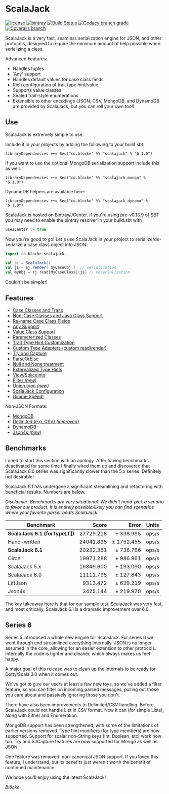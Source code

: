 # ScalaJack

[![license](https://img.shields.io/github/license/mashape/apistatus.svg?maxAge=86400)](https://opensource.org/licenses/MIT)
[![bintray](https://api.bintray.com/packages/blocke/releases/scalajack/images/download.svg)](https://bintray.com/blocke/releases/scalajack/_latestVersion)
[![Build Status](https://img.shields.io/travis/gzoller/ScalaJack.svg?branch=master)](https://travis-ci.org/gzoller/ScalaJack)
[![Codacy branch grade](https://img.shields.io/codacy/grade/9437bb8b88464096b1a848ba0eed8b7d/master.svg?maxAge=2592000)](https://www.codacy.com/app/gzoller/ScalaJack?utm_source=github.com&amp;utm_medium=referral&amp;utm_content=gzoller/ScalaJack&amp;utm_campaign=Badge_Grade)
[![Coveralls branch](https://img.shields.io/coveralls/gzoller/ScalaJack/master.svg?maxAge=360)](https://coveralls.io/github/gzoller/ScalaJack)

ScalaJack is a very fast, seamless serialization engine for JSON, and other protocols, designed to require the minimum amount of help possible when serializing a class.

Advanced Features:
 - Handles tuples
 - 'Any' support
 - Handles default values for case class fields
 - Rich configuration of trait type hint/value
 - Supports value classes
 - Sealed trait-style enumerations
 - Extensible to other encodings (JSON, CSV, MongoDB, and DynamoDB are provided by ScalaJack, but you can roll your own too!)

## Use

ScalaJack is extremely simple to use.

Include it in your projects by adding the following to your build.sbt:

    libraryDependencies ++= Seq("co.blocke" %% "scalajack" % "6.1.0")

If you want to use the optional MongoDB serialization support include this as well:

    libraryDependencies ++= Seq("co.blocke" %% "scalajack_mongo" % "6.1.0")

DynamoDB helpers are available here:

    libraryDependencies ++= Seq("co.blocke" %% "scalajack_dynamo" % "6.1.0")

ScalaJack is hosted on Bintray/JCenter.  If you're using pre-v0.13.9 of SBT you may need to enable the bintray resolver in your build.sbt with

``` sbt
useJCenter := true
```

Now you're good to go!  Let's use ScalaJack in your project to serialize/de-serialize a case class object into JSON:

```scala
import co.blocke.scalajack._

val sj = ScalaJack()
val js = sj.render( myCaseObj )  // serialization
val myObj = sj.read[MyCaseClass](js) // deserialization
```

Couldn't be simpler!

## Features

* [Case Classes and Traits](doc/classesAndTraits.md)
* [Non-Case Classes and Java Class Support](doc/noncase.md)
* [Re-name Case Class Fields](doc/mapname.md)
* [Any Support](doc/any.md)
* [Value Class Support](doc/valueClass.md)
* [Parameterized Classes](doc/parameterized.md)
* [Trait Type Hint Customization](doc/typeHint.md)
* [Custom Type Adapters (custom read/render)](doc/custom.md)
* [Try and Capture](doc/tryAndCapture.md)
* [ParseOrElse](doc/parseOrElse.md)
* [Null and None treatment](doc/nullAndNone.md)
* [Externalized Type Hints](doc/externalTypes.md)
* [View/SpliceInto](doc/viewSplice.md)
* [Filter *(new)*](doc/filter.md)
* [Union type *(new)*](doc/union.md)
* [ScalaJack Configuration](doc/config.md)
* [Gimme Speed!](doc/speed.md)

Non-JSON Formats:
* [MongoDB](doc/mongo.md)
* [Delimited (e.g. CSV) *(improved)*](doc/csv.md)
* [DynamoDB](doc/dynamo.md)
* [Json4s *(new)*](doc/json4s.md)

## Benchmarks

I need to start this section with an apology.  After having benchmarks deactivated for some time I finally wired them up and discovered that
ScalaJack 6.0 series was significantly slower than the 5.x series.  Definitely not desirable!

ScalaJack 6.1 has undergone a significant streamlining and refactoring with beneficial results. Numbers are below.  

*Disclaimer: Benchmarks are very situational.  We didn't hand-pick a senario to favor our product.  It is entirely possible/likely you can find scenarios where your favorite parser beats ScalaJack.*

|Benchmark         |Score      |Error        |Units
|------------------|----------:|------------:|-----|
|**ScalaJack 6.1 (forType[T])** |27729.218  |±  338.995   |ops/s
|Hand-written      |24041.835  |± 1752.455   |ops/s
|**ScalaJack 6.1** |20232.361  |±  736.766   |ops/s
|Circe             |19971.288  |±  986.961   |ops/s
|ScalaJack 5.x     |16349.600  |±  193.090   |ops/s
|ScalaJack 6.0     |11111.795  |±  127.843   |ops/s
|LiftJson          |9313.472   |±  639.219   |ops/s
|Json4s            |3425.144   |±  219.970   |ops/s

The key takeaway here is that for our sample test, ScalaJack was very fast, and most critically, ScalaJack 6.1 is a dramatic improvement over 6.0.

## Series 6

Series 5 introduced a whole new engine for ScalaJack.  For series 6 we went through and streamlined everything internally.  JSON is no longer assumed in the core, allowing for an easier extension to other protocols.  Internally the code is tighter and cleaner, which always makes us feel happy.

A major goal of this release was to clean up the internals to be ready for Dotty/Scala 3.0 when it comes out.

We've got to give our users at least a few new toys, so we've added a filter feature, so you can filter on incoming parsed messages, pulling out those you care about and passively ignoring those you don't.

There have also been improvements to Delimited/CSV handling.  Before, ScalaJack could not handle List in CSV format.  Now it can (for simple Lists), along with Either and Enumeration.

MongoDB support has been strengthened, with some of the limitations of earlier versions removed.  Type hint modifiers (for type members) are now supported.  Support for scalar non-String keys (Int, Boolean, etc) work now too.  Try and SJCapture features are now supported for Mongo as well as JSON.

One feature was removed: non-canonical JSON support.  If you loved this feature, I understand, but its benefits just weren't worth the benefit of continued maintenance.

We hope you'll enjoy using the latest ScalaJack!

*Blöcke*

